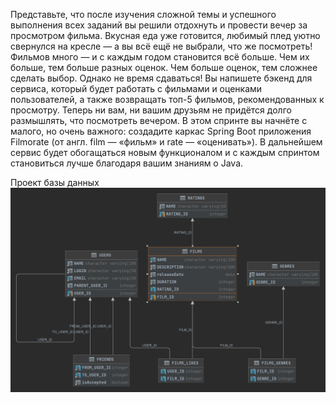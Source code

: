 Представьте, что после изучения сложной темы и успешного выполнения всех заданий
вы решили отдохнуть и провести вечер за просмотром фильма.
 Вкусная еда уже готовится, любимый плед уютно свернулся на кресле — а вы всё ещё не выбрали,
 что же посмотреть!
Фильмов много — и с каждым годом становится всё больше.
Чем их больше, тем больше разных оценок.
Чем больше оценок, тем сложнее сделать выбор. Однако не время сдаваться!
Вы напишете бэкенд для сервиса, который будет работать с фильмами и оценками пользователей,
а также возвращать топ-5 фильмов, рекомендованных к просмотру.
Теперь ни вам, ни вашим друзьям не придётся долго размышлять, что посмотреть вечером.
В этом спринте вы начнёте с малого, но очень важного:
создадите каркас Spring Boot приложения Filmorate (от англ. film — «фильм» и rate — «оценивать»).
В дальнейшем сервис будет обогащаться новым функционалом и
 с каждым спринтом становиться лучше благодаря вашим знаниям о Java.
 
 Проект базы данных
  <img src="https://github.com/javaJunior2022/java-flimorate/blob/61cea20ddd486124ef7dd986e787953956e4b896/diagram.png" alt="альтернативный текст">
  
